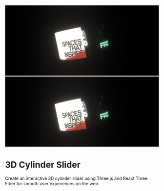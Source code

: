 ![Alt text](/public/web4-Photoroom.png "a title")
[![Alt text](/public/web4-Photoroom.png '3D slider')](https://cylinder-work-showcase.vercel.app/)

<h1>3D Cylinder Slider</h1>

<p>
Create an interactive 3D cylinder slider using Three.js and React Three Fiber for smooth user experiences on the web.
</p>